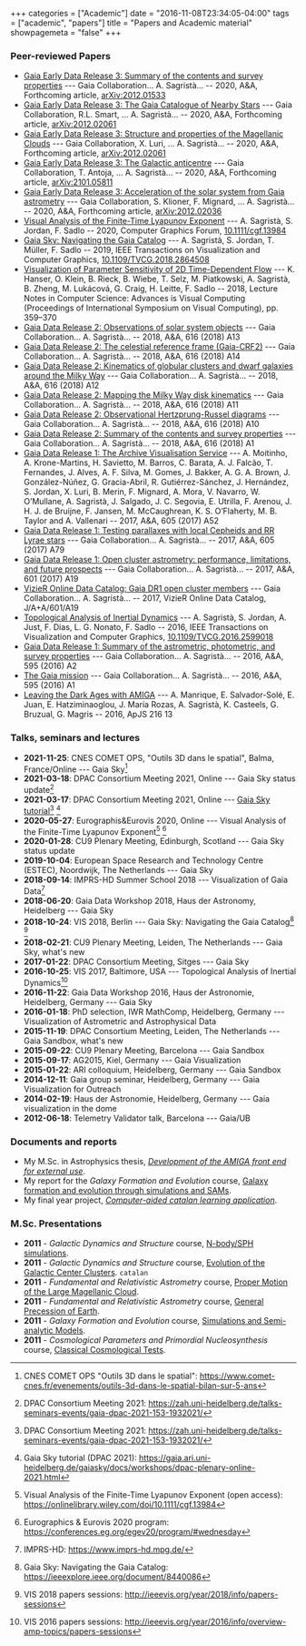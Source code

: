 +++
categories = ["Academic"]
date = "2016-11-08T23:34:05-04:00"
tags = ["academic", "papers"]
title = "Papers and Academic material"
showpagemeta = "false"
+++

### Peer-reviewed Papers


*   [Gaia Early Data Release 3: Summary of the contents and survey properties](https://doi.org/10.1051/0004-6361/202039657) --- Gaia Collaboration... A. Sagristà... -- 2020, A&A, Forthcoming article, [arXiv:2012.01533](https://arxiv.org/abs/2012.01533)
*   [Gaia Early Data Release 3: The Gaia Catalogue of Nearby Stars](https://www.aanda.org/component/article?access=doi&doi=10.1051/0004-6361/202039498) --- Gaia Collaboration, R.L. Smart, ... A. Sagristà... -- 2020, A&A, Forthcoming article, [arXiv:2012.02061](https://arxiv.org/abs/2012.01533)
*   [Gaia Early Data Release 3: Structure and properties of the Magellanic Clouds](https://www.aanda.org/component/article?access=doi&doi=10.1051/0004-6361/202039588) --- Gaia Collaboration, X. Luri, ... A. Sagristà... -- 2020, A&A, Forthcoming article, [arXiv:2012.02061](https://arxiv.org/abs/2012.01771)
*   [Gaia Early Data Release 3: The Galactic anticentre](https://www.aanda.org/component/article?access=doi&doi=10.1051/0004-6361/202039714) --- Gaia Collaboration, T. Antoja, ... A. Sagristà... -- 2020, A&A, Forthcoming article, [arXiv:2101.05811](https://arxiv.org/abs/2101.05811)
*   [Gaia Early Data Release 3: Acceleration of the solar system from Gaia astrometry](https://www.aanda.org/component/article?access=doi&doi=10.1051/0004-6361/202039734) --- Gaia Collaboration, S. Klioner, F. Mignard, ... A. Sagristà... -- 2020, A&A, Forthcoming article, [arXiv:2012.02036](https://arxiv.org/abs/2101.05811)
*   [Visual Analysis of the Finite-Time Lyapunov Exponent](https://vcg.iwr.uni-heidelberg.de/publications/pubdetails/Sagrista2020vaftle/) --- A. Sagristà, S. Jordan, F. Sadlo -- 2020, Computer Graphics Forum, [10.1111/cgf.13984](https://onlinelibrary.wiley.com/doi/10.1111/cgf.13984)
*   [Gaia Sky: Navigating the Gaia Catalog](https://vcg.iwr.uni-heidelberg.de/publications/pubdetails/Sagrista2019GaiaSky/) --- A. Sagristà, S. Jordan, T. Müller, F. Sadlo -- 2019, IEEE Transactions on Visualization and Computer Graphics, [10.1109/TVCG.2018.2864508](https://doi.org/10.1109/TVCG.2018.2864508)
*   [Visualization of Parameter Sensitivity of 2D Time-Dependent Flow](https://vcg.iwr.uni-heidelberg.de/publications/pubdetails/Hanser2018parameterSensitivity://vcg.iwr.uni-heidelberg.de/publications/pubdetails/Hanser2018parameterSensitivity/) --- K. Hanser, O. Klein, B. Rieck, B. Wiebe, T. Selz, M. Piatkowski, A. Sagristà, B. Zheng, M. Lukácová, G. Craig, H. Leitte, F. Sadlo -- 2018, Lecture Notes in Computer Science: Advances is Visual Computing (Proceedings of International Symposium on Visual Computing), pp. 359–370
*   [Gaia Data Release 2: Observations of solar system objects](https://doi.org/10.1051/0004-6361/201832900) --- Gaia Collaboration... A. Sagristà... -- 2018, A&A, 616 (2018) A13
*   [Gaia Data Release 2: The celestial reference frame (Gaia-CRF2)](https://doi.org/10.1051/0004-6361/201832916) --- Gaia Collaboration... A. Sagristà... -- 2018, A&A, 616 (2018) A14
*   [Gaia Data Release 2: Kinematics of globular clusters and dwarf galaxies around the Milky Way](https://doi.org/10.1051/0004-6361/201832698) --- Gaia Collaboration... A. Sagristà... -- 2018, A&A, 616 (2018) A12
*   [Gaia Data Release 2: Mapping the Milky Way disk kinematics](https://doi.org/10.1051/0004-6361/201832865) --- Gaia Collaboration... A. Sagristà... -- 2018, A&A, 616 (2018) A11
*   [Gaia Data Release 2: Observational Hertzprung-Russel diagrams](https://doi.org/10.1051/0004-6361/201832843) --- Gaia Collaboration... A. Sagristà... -- 2018, A&A, 616 (2018) A10
*   [Gaia Data Release 2: Summary of the contents and survey properties](https://doi.org/10.1051/0004-6361/201833051) --- Gaia Collaboration... A. Sagristà... -- 2018, A&A, 616 (2018) A1
*   [Gaia Data Release 1: The Archive Visualisation Service](https://doi.org/10.1051/0004-6361/201731059) --- A. Moitinho, A. Krone-Martins, H. Savietto, M. Barros, C. Barata, A. J. Falcão, T. Fernandes, J. Alves, A. F. Silva, M. Gomes, J. Bakker, A. G. A. Brown, J. González-Núñez, G. Gracia-Abril, R. Gutiérrez-Sánchez, J. Hernández, S. Jordan, X. Luri, B. Merin, F. Mignard, A. Mora, V. Navarro, W. O’Mullane, A. Sagristà, J. Salgado, J. C. Segovia, E. Utrilla, F. Arenou, J. H. J. de Bruijne, F. Jansen, M. McCaughrean, K. S. O’Flaherty, M. B. Taylor and A. Vallenari -- 2017, A&A, 605 (2017) A52
*   [Gaia Data Release 1: Testing parallaxes with local Cepheids and RR Lyrae stars](https://ui.adsabs.harvard.edu/link_gateway/2017A&A...605A..79G/doi:10.1051/0004-6361/201629925) --- Gaia Collaboration... A. Sagristà... -- 2017, A&A, 605 (2017) A79
*   [Gaia Data Release 1: Open cluster astrometry: performance, limitations, and future prospects](https://doi.org/10.1051/0004-6361/201730552) --- Gaia Collaboration... A. Sagristà... -- 2017, A&A, 601 (2017) A19
*   [VizieR Online Data Catalog: Gaia DR1 open cluster members](http://adsabs.harvard.edu/abs/2017yCat..36010019G) --- Gaia Collaboration... A. Sagristà... -- 2017, VizieR Online Data Catalog, J/A+A/601/A19
*   [Topological Analysis of Inertial Dynamics](https://vcg.iwr.uni-heidelberg.de/publications/pubdetails/Sagrista2017inertialTopo/) --- A. Sagristà, S. Jordan, A. Just, F. Dias, L. G. Nonato, F. Sadlo -- 2016, IEEE Transactions on Visualization and Computer Graphics, [10.1109/TVCG.2016.2599018](https://doi.org/10.1109/TVCG.2016.2599018)
*   [Gaia Data Release 1: Summary of the astrometric, photometric, and survey properties](http://dx.doi.org/10.1051/0004-6361/201629512) --- Gaia Collaboration... A. Sagristà... -- 2016, A&A, 595 (2016) A2
*   [The Gaia mission](http://www.aanda.org/component/article?access=doi&doi=10.1051/0004-6361/201629272) --- Gaia Collaboration... A. Sagristà... -- 2016, A&A, 595 (2016) A1 
*   [Leaving the Dark Ages with AMIGA](http://iopscience.iop.org/0067-0049/216/1/13) --- A. Manrique, E. Salvador-Solé, E. Juan, E. Hatziminaoglou, J. María Rozas, A. Sagristà, K. Casteels, G. Bruzual, G. Magris -- 2016, ApJS 216 13 

### Talks, seminars and lectures

*   **2021-11-25**: CNES COMET OPS, "Outils 3D dans le spatial", Balma, France/Online --- Gaia Sky[^cometops]
*   **2021-03-18**: DPAC Consortium Meeting 2021, Online --- Gaia Sky status update[^dpac2021]
*   **2021-03-17**: DPAC Consortium Meeting 2021, Online --- [Gaia Sky tutorial](https://odysee.com/@GaiaSky:8/gaia-sky-tutorial-009-dpac-2021-online:3)[^dpac2021] [^gstut]
*   **2020-05-27**: Eurographis&Eurovis 2020, Online --- Visual Analysis of the Finite-Time Lyapunov Exponent[^vaftle] [^eurovis2020]
*   **2020-01-28**: CU9 Plenary Meeting, Edinburgh, Scotland --- Gaia Sky status update
*   **2019-10-04**: European Space Research and Technology Centre (ESTEC), Noordwijk, The Netherlands --- Gaia Sky
*   **2018-09-14**: IMPRS-HD Summer School 2018 --- Visualization of Gaia Data[^imprs]
*   **2018-06-20**: Gaia Data Workshop 2018, Haus der Astronomy, Heidelberg --- Gaia Sky
*   **2018-10-24**: VIS 2018, Berlin --- Gaia Sky: Navigating the Gaia Catalog[^gspaper] [^vis2018]
*   **2018-02-21**: CU9 Plenary Meeting, Leiden, The Netherlands --- Gaia Sky, what's new
*   **2017-01-22**: DPAC Consortium Meeting, Sitges --- Gaia Sky
*   **2016-10-25**: VIS 2017, Baltimore, USA --- Topological Analysis of Inertial Dynamics[^vis2016]
*   **2016-11-22**: Gaia Data Workshop 2016, Haus der Astronomie, Heidelberg, Germany --- Gaia Sky
*   **2016-01-18**: PhD selection, IWR MathComp, Heidelberg, Germany --- Visualization of Astrometric and Astrophysical Data
*   **2015-11-19**: DPAC Consortium Meeting, Leiden, The Netherlands --- Gaia Sandbox, what's new
*   **2015-09-22**: CU9 Plenary Meeting, Barcelona --- Gaia Sandbox
*   **2015-09-17**: AG2015, Kiel, Germany --- Gaia Visualization
*   **2015-01-22**: ARI colloquium, Heidelberg, Germany --- Gaia Sandbox
*   **2014-12-11**: Gaia group seminar, Heidelberg, Germany --- Gaia Visualization for Outreach
*   **2014-02-19**: Haus der Astronomie, Heidelberg, Germany --- Gaia visualization in the dome
*   **2012-06-18**: Telemetry Validator talk, Barcelona --- Gaia/UB

### Documents and reports

*   My M.Sc. in Astrophysics thesis, [_Development of the AMIGA front end for external use_](/pdf/MasterThesis.pdf).
*   My report for the _Galaxy Formation and Evolution_ course, [Galaxy formation and evolution through
simulations and SAMs](/pdf/GalaxyFormation.pdf).
*   My final year project, [_Computer-aided catalan learning application_](/pdf/FYPReport.pdf).


### M.Sc. Presentations

*   **2011** - _Galactic Dynamics and Structure_ course, [N-body/SPH simulations](/pdf/NBody.pdf).
*   **2011** - _Galactic Dynamics and Structure_ course, [Evolution of the Galactic Center Clusters](/pdf/ClustersGC.pdf). `catalan`
*   **2011** - _Fundamental and Relativistic Astrometry_ course, [Proper Motion of the Large Magellanic Cloud](/pdf/GalacticProperMotion.pdf).
*   **2011** - _Fundamental and Relativistic Astrometry_ course, [General Precession of Earth](/pdf/ICRS.pdf).
*   **2011** - _Galaxy Formation and Evolution_ course, [Simulations and Semi-analytic Models](/pdf/SIMSAM.pdf).
*   **2011** - _Cosmological Parameters and Primordial Nucleosynthesis_ course, [Classical Cosmological Tests](/pdf/PCNSP-ClassicalTestsPres.pdf).


[^cometops]: CNES COMET OPS "Outils 3D dans le spatial": https://www.comet-cnes.fr/evenements/outils-3d-dans-le-spatial-bilan-sur-5-ans
[^dpac2021]: DPAC Consortium Meeting 2021: https://zah.uni-heidelberg.de/talks-seminars-events/gaia-dpac-2021-153-1932021/
[^gstut]: Gaia Sky tutorial (DPAC 2021): https://gaia.ari.uni-heidelberg.de/gaiasky/docs/workshops/dpac-plenary-online-2021.html
[^eurovis2020]: Eurographics & Eurovis 2020 program: https://conferences.eg.org/egev20/program/#wednesday
[^vaftle]: Visual Analysis of the Finite-Time Lyapunov Exponent (open access): https://onlinelibrary.wiley.com/doi/10.1111/cgf.13984
[^imprs]: IMPRS-HD: https://www.imprs-hd.mpg.de/
[^vis2018]: VIS 2018 papers sessions: http://ieeevis.org/year/2018/info/papers-sessions
[^gspaper]: Gaia Sky: Navigating the Gaia Catalog: https://ieeexplore.ieee.org/document/8440086
[^vis2016]: VIS 2016 papers sessions: http://ieeevis.org/year/2016/info/overview-amp-topics/papers-sessions
